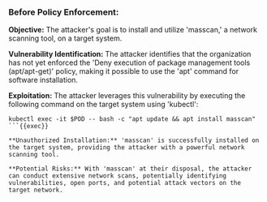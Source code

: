 ### Before Policy Enforcement:

**Objective:** The attacker's goal is to install and utilize 'masscan,' a network scanning tool, on a target system.

**Vulnerability Identification:** The attacker identifies that the organization has not yet enforced the 'Deny execution of package management tools (apt/apt-get)' policy, making it possible to use the 'apt' command for software installation.

**Exploitation:** The attacker leverages this vulnerability by executing the following command on the target system using 'kubectl':

```plain
kubectl exec -it $POD -- bash -c "apt update && apt install masscan"
```{{exec}}

**Unauthorized Installation:** 'masscan' is successfully installed on the target system, providing the attacker with a powerful network scanning tool.

**Potential Risks:** With 'masscan' at their disposal, the attacker can conduct extensive network scans, potentially identifying vulnerabilities, open ports, and potential attack vectors on the target network.
